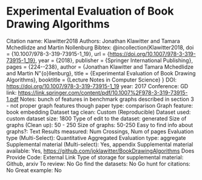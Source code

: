 # Experimental Evaluation of Book Drawing Algorithms

Citation name: Klawitter2018
Authors: Jonathan Klawitter and Tamara Mchedlidze and Martin Nollenburg
Bibtex: @incollection{Klawitter2018,
  doi = {10.1007/978-3-319-73915-1_19},
  url = {https://doi.org/10.1007/978-3-319-73915-1_19},
  year = {2018},
  publisher = {Springer International Publishing},
  pages = {224--238},
  author = {Jonathan Klawitter and Tamara Mchedlidze and Martin N\"{o}llenburg},
  title = {Experimental Evaluation of Book Drawing Algorithms},
  booktitle = {Lecture Notes in Computer Science}
}
DOI: https://doi.org/10.1007/978-3-319-73915-1_19
year: 2017
Conference: GD
link: https://link.springer.com/content/pdf/10.1007%2F978-3-319-73915-1.pdf
Notes: bunch of features in benchmark graphs described in section 3 - not proper graph features though
paper type: comparison
Graph feature: book embedding
Dataset tag clean: Custom (Reproducible)
Dataset used: custom
dataset size: 1800
Type of edit to the dataset: generated
Size of graphs (Clean up): 50 - 250
Size of graphs: 50-250
Easy to find info about graphs?: Text
Results measured: Num Crossings, Num of pages
Evaluation type (Multi-Select): Quantitative Aggregated
Evaluation type: aggregate
Supplemental material (Multi-select): Yes, appendix
Supplemental material available: Yes, https://github.com/joklawitter/BookDrawingAlgorithms
Does Provide Code: External Link
Type of storage for supplemental material: Github, arxiv
To review: No
Go find the datasets: No
Go hunt for citations: No
Great example: No